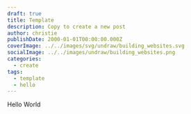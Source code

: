 ```yaml
---
draft: true
title: Template
description: Copy to create a new post
author: christie
publishDate: 2000-01-01T00:00:00.000Z
coverImage: ../../images/svg/undraw/building_websites.svg
socialImage: ../../images/undraw/building_websites.png
categories:
  - create
tags:
  - template
  - hello
---
```


Hello World
